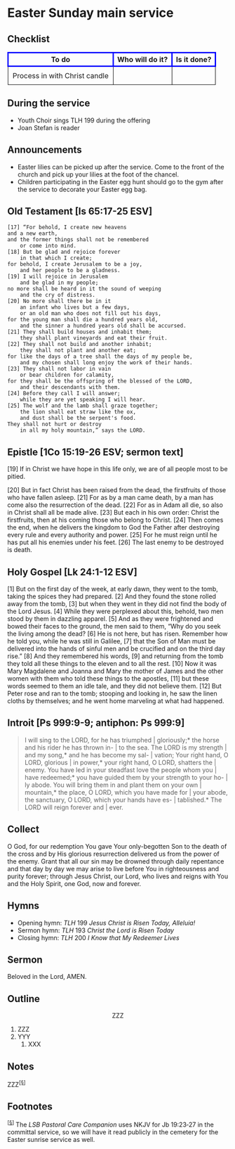 <head>
<meta charset="utf-8">
<style>
th { text-align: center; font-weight: bold; vertical-align: baseline; border: 3px solid blue; }
td { border: 1px solid black; padding: 10px; }
.h { visibility: hidden; }
</style>
<title>sermon</title>
</head>

# Easter Sunday main service

## Checklist

<table>
<tr>
<th>To do</th><th>Who will do it?</th><th>Is it done?</th>
</tr>
<tr>
<td>Process in with Christ candle</td><td></td><td></td>
</tr>
</table>

## During the service

* Youth Choir sings TLH 199 during the offering
* Joan Stefan is reader

## Announcements

* Easter lilies can be picked up after the service. Come to the front of the church and pick up your lilies at the foot of the chancel.
* Children participating in the Easter egg hunt should go to the gym after the service to decorate your Easter egg bag.

## Old Testament [Is 65:17-25 ESV]

	[17] “For behold, I create new heavens  
	and a new earth,  
	and the former things shall not be remembered  
		or come into mind.
	[18] But be glad and rejoice forever
		in that which I create;
	for behold, I create Jerusalem to be a joy,
		and her people to be a gladness.
	[19] I will rejoice in Jerusalem
		and be glad in my people;
	no more shall be heard in it the sound of weeping
		and the cry of distress.
	[20] No more shall there be in it
		an infant who lives but a few days,
		or an old man who does not fill out his days,
	for the young man shall die a hundred years old,
		and the sinner a hundred years old shall be accursed.
	[21] They shall build houses and inhabit them;
		they shall plant vineyards and eat their fruit.
	[22] They shall not build and another inhabit;
		they shall not plant and another eat;
	for like the days of a tree shall the days of my people be,
		and my chosen shall long enjoy the work of their hands.
	[23] They shall not labor in vain
		or bear children for calamity,
	for they shall be the offspring of the blessed of the LORD,
		and their descendants with them.
	[24] Before they call I will answer;
		while they are yet speaking I will hear.
	[25] The wolf and the lamb shall graze together;
		the lion shall eat straw like the ox,
		and dust shall be the serpent's food.
	They shall not hurt or destroy
		in all my holy mountain,” says the LORD.

## Epistle [1Co 15:19-26 ESV; sermon text]

[19] If in Christ we have hope in this life only, we are of all people most to be pitied.

[20] But in fact Christ has been raised from the dead, the firstfruits of those who have fallen asleep. [21] For as by a man came death, by a man has come also the resurrection of the dead. [22] For as in Adam all die, so also in Christ shall all be made alive. [23] But each in his own order: Christ the firstfruits, then at his coming those who belong to Christ. [24] Then comes the end, when he delivers the kingdom to God the Father after destroying every rule and every authority and power. [25] For he must reign until he has put all his enemies under his feet. [26] The last enemy to be destroyed is death.

## Holy Gospel [Lk 24:1-12 ESV]

[1] But on the first day of the week, at early dawn, they went to the tomb, taking the spices they had prepared. [2] And they found the stone rolled away from the tomb, [3] but when they went in they did not find the body of the Lord Jesus. [4] While they were perplexed about this, behold, two men stood by them in dazzling apparel. [5] And as they were frightened and bowed their faces to the ground, the men said to them, “Why do you seek the living among the dead? [6] He is not here, but has risen. Remember how he told you, while he was still in Galilee, [7] that the Son of Man must be delivered into the hands of sinful men and be crucified and on the third day rise.” [8] And they remembered his words, [9] and returning from the tomb they told all these things to the eleven and to all the rest. [10] Now it was Mary Magdalene and Joanna and Mary the mother of James and the other women with them who told these things to the apostles, [11] but these words seemed to them an idle tale, and they did not believe them. [12] But Peter rose and ran to the tomb; stooping and looking in, he saw the linen cloths by themselves; and he went home marveling at what had happened.

## Introit [Ps 999:9-9; antiphon: Ps 999:9]

> I will sing to the LORD, for he has triumphed | gloriously;*
> the horse and his rider he has thrown in- | to the sea.
> The LORD is my strength | and my song,*
> and he has become my sal- | vation;
> Your right hand, O LORD, glorious | in power,*
> your right hand, O LORD, shatters the | enemy.
> You have led in your steadfast love the people whom you | have redeemed;*
> you have guided them by your strength to your ho- | ly abode.
> You will bring them in and plant them on your own | mountain,*
> the place, O LORD, which you have made for | your abode,
> the sanctuary, O LORD, which your hands have es- | tablished.*
> The LORD will reign forever and | ever.


## Collect

O God, for our redemption You gave Your only-begotten Son to the death of the cross and by His glorious resurrection delivered us from the power of the enemy. Grant that all our sin may be drowned through daily repentance and that day by day we may arise to live before You in righteousness and purity forever;
through Jesus Christ, our Lord, who lives and reigns with You and the Holy Spirit, one God, now and forever.

## Hymns

* Opening hymn: _TLH_ 199 _Jesus Christ is Risen Today, Alleluia!_
* Sermon hymn: _TLH_ 193 _Christ the Lord is Risen Today_
* Closing hymn: _TLH_ 200 _I Know that My Redeemer Lives_ 

## Sermon

Beloved in the Lord, AMEN.

## Outline

<center>ZZZ</center>

1. ZZZ
1. YYY
    1. XXX

## Notes

ZZZ<sup>[<a name="id0002" href="#ftn.id0002">§</a>]</sup>

## Footnotes

<sup>[<a name="ftn.id0002" href="#id0002">§</a>]</sup>
The *LSB Pastoral Care Companion* uses NKJV for Jb 19:23‑27 	in the committal service, so we will have it read publicly in the cemetery for the Easter sunrise service as well.
